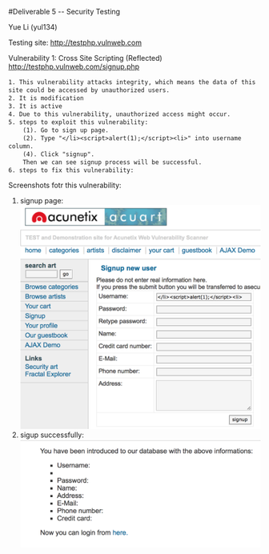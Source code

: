 #Deliverable 5 -- Security Testing

Yue Li (yul134)

Testing site: http://testphp.vulnweb.com

Vulnerability 1: Cross Site Scripting (Reflected) http://testphp.vulnweb.com/signup.php

	1. This vulnerability attacks integrity, which means the data of this site could be accessed by unauthorized users.
	2. It is modification
	3. It is active
	4. Due to this vulnerability, unauthorized access might occur.
	5. steps to exploit this vulnerability:
		(1). Go to sign up page.
		(2). Type "</li><script>alert(1);</script><li>" into username column.
		(4). Click "signup".
		Then we can see signup process will be successful.
	6. steps to fix this vulnerability:
Screenshots fotr this vulnerability:

1. signup page: <img src = "1_1.png">
2. sigup successfully: <img src = "1_2.png">
	